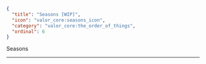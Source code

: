 ```json
{
  "title": "Seasons [WIP]",
  "icon": "valor_core:seasons_icon", 
  "category": "valor_core:the_order_of_things",
  "ordinal": 6
}
```

Seasons

---
